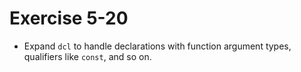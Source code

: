 # Exercise 5-20

- Expand `dcl` to handle declarations with function argument types, qualifiers like `const`, and so on.
